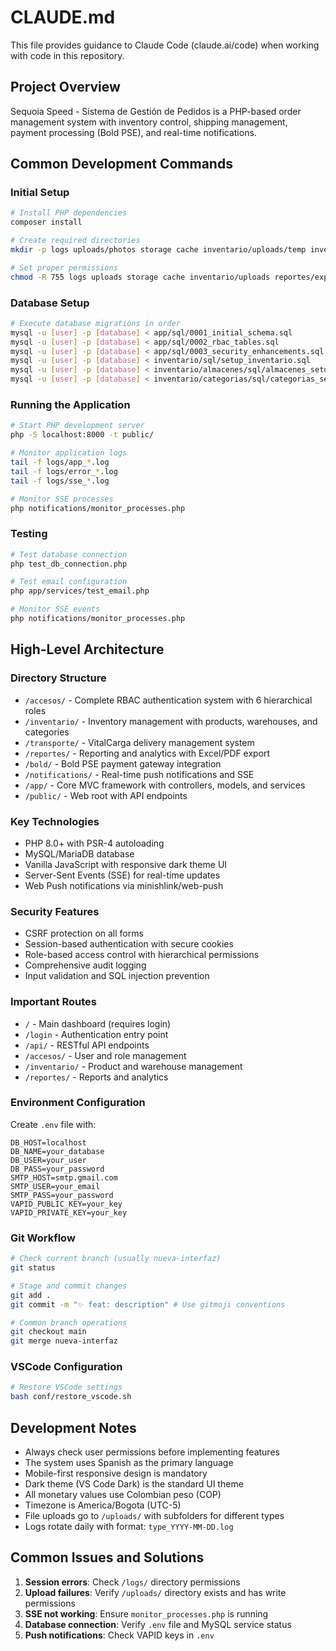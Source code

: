 # CLAUDE.md

This file provides guidance to Claude Code (claude.ai/code) when working with code in this repository.

## Project Overview
Sequoia Speed - Sistema de Gestión de Pedidos is a PHP-based order management system with inventory control, shipping management, payment processing (Bold PSE), and real-time notifications.

## Common Development Commands

### Initial Setup

```bash
# Install PHP dependencies
composer install

# Create required directories
mkdir -p logs uploads/photos storage cache inventario/uploads/temp inventario/uploads/products reportes/exports

# Set proper permissions
chmod -R 755 logs uploads storage cache inventario/uploads reportes/exports
```

### Database Setup

```bash
# Execute database migrations in order
mysql -u [user] -p [database] < app/sql/0001_initial_schema.sql
mysql -u [user] -p [database] < app/sql/0002_rbac_tables.sql
mysql -u [user] -p [database] < app/sql/0003_security_enhancements.sql
mysql -u [user] -p [database] < inventario/sql/setup_inventario.sql
mysql -u [user] -p [database] < inventario/almacenes/sql/almacenes_setup.sql
mysql -u [user] -p [database] < inventario/categorias/sql/categorias_setup.sql
```

### Running the Application

```bash
# Start PHP development server
php -S localhost:8000 -t public/

# Monitor application logs
tail -f logs/app_*.log
tail -f logs/error_*.log
tail -f logs/sse_*.log

# Monitor SSE processes
php notifications/monitor_processes.php
```

### Testing
```bash
# Test database connection
php test_db_connection.php

# Test email configuration
php app/services/test_email.php

# Monitor SSE events
php notifications/monitor_processes.php
```

## High-Level Architecture

### Directory Structure
- `/accesos/` - Complete RBAC authentication system with 6 hierarchical roles
- `/inventario/` - Inventory management with products, warehouses, and categories
- `/transporte/` - VitalCarga delivery management system
- `/reportes/` - Reporting and analytics with Excel/PDF export
- `/bold/` - Bold PSE payment gateway integration
- `/notifications/` - Real-time push notifications and SSE
- `/app/` - Core MVC framework with controllers, models, and services
- `/public/` - Web root with API endpoints

### Key Technologies
- PHP 8.0+ with PSR-4 autoloading
- MySQL/MariaDB database
- Vanilla JavaScript with responsive dark theme UI
- Server-Sent Events (SSE) for real-time updates
- Web Push notifications via minishlink/web-push

### Security Features
- CSRF protection on all forms
- Session-based authentication with secure cookies
- Role-based access control with hierarchical permissions
- Comprehensive audit logging
- Input validation and SQL injection prevention

### Important Routes
- `/` - Main dashboard (requires login)
- `/login` - Authentication entry point
- `/api/` - RESTful API endpoints
- `/accesos/` - User and role management
- `/inventario/` - Product and warehouse management
- `/reportes/` - Reports and analytics

### Environment Configuration
Create `.env` file with:
```
DB_HOST=localhost
DB_NAME=your_database
DB_USER=your_user
DB_PASS=your_password
SMTP_HOST=smtp.gmail.com
SMTP_USER=your_email
SMTP_PASS=your_password
VAPID_PUBLIC_KEY=your_key
VAPID_PRIVATE_KEY=your_key
```

### Git Workflow
```bash
# Check current branch (usually nueva-interfaz)
git status

# Stage and commit changes
git add .
git commit -m "✨ feat: description" # Use gitmoji conventions

# Common branch operations
git checkout main
git merge nueva-interfaz
```

### VSCode Configuration
```bash
# Restore VSCode settings
bash conf/restore_vscode.sh
```

## Development Notes

- Always check user permissions before implementing features
- The system uses Spanish as the primary language
- Mobile-first responsive design is mandatory
- Dark theme (VS Code Dark) is the standard UI theme
- All monetary values use Colombian peso (COP)
- Timezone is America/Bogota (UTC-5)
- File uploads go to `/uploads/` with subfolders for different types
- Logs rotate daily with format: `type_YYYY-MM-DD.log`

## Common Issues and Solutions

1. **Session errors**: Check `/logs/` directory permissions
2. **Upload failures**: Verify `/uploads/` directory exists and has write permissions
3. **SSE not working**: Ensure `monitor_processes.php` is running
4. **Database connection**: Verify `.env` file and MySQL service status
5. **Push notifications**: Check VAPID keys in `.env`